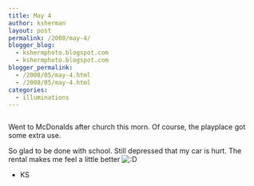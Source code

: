 ```yaml
---
title: May 4
author: ksherman
layout: post
permalink: /2008/may-4/
blogger_blog:
  - kshermphoto.blogspot.com
  - kshermphoto.blogspot.com
blogger_permalink:
  - /2008/05/may-4.html
  - /2008/05/may-4.html
categories:
  - illuminations
---
```

<a onblur="try {parent.deselectBloggerImageGracefully();} catch(e) {}" href="http://3.bp.blogspot.com/_HTtVcKQt9f8/SB4cVnlkntI/AAAAAAAAAfY/XqPZnDa1Qbo/s1600-h/May4-1.jpg"><img style="cursor: pointer;" src="http://3.bp.blogspot.com/_HTtVcKQt9f8/SB4cVnlkntI/AAAAAAAAAfY/XqPZnDa1Qbo/s400/May4-1.jpg" alt="" id="BLOGGER_PHOTO_ID_5196622177761533650" border="0" /></a>  
<a onblur="try {parent.deselectBloggerImageGracefully();} catch(e) {}" href="http://1.bp.blogspot.com/_HTtVcKQt9f8/SB4cWHlknuI/AAAAAAAAAfg/0Sdr-GrNSII/s1600-h/May4-2.jpg"><img style="cursor: pointer;" src="http://1.bp.blogspot.com/_HTtVcKQt9f8/SB4cWHlknuI/AAAAAAAAAfg/0Sdr-GrNSII/s400/May4-2.jpg" alt="" id="BLOGGER_PHOTO_ID_5196622186351468258" border="0" /></a>  
<a onblur="try {parent.deselectBloggerImageGracefully();} catch(e) {}" href="http://2.bp.blogspot.com/_HTtVcKQt9f8/SB4cWXlknvI/AAAAAAAAAfo/9AlcDQqj4IY/s1600-h/May4-3.jpg"><img style="cursor: pointer;" src="http://2.bp.blogspot.com/_HTtVcKQt9f8/SB4cWXlknvI/AAAAAAAAAfo/9AlcDQqj4IY/s400/May4-3.jpg" alt="" id="BLOGGER_PHOTO_ID_5196622190646435570" border="0" /></a>  
<a onblur="try {parent.deselectBloggerImageGracefully();} catch(e) {}" href="http://4.bp.blogspot.com/_HTtVcKQt9f8/SB4cG3lknoI/AAAAAAAAAew/K5vg3cQ_-9U/s1600-h/May4-5.jpg"><img style="cursor: pointer;" src="http://4.bp.blogspot.com/_HTtVcKQt9f8/SB4cG3lknoI/AAAAAAAAAew/K5vg3cQ_-9U/s400/May4-5.jpg" alt="" id="BLOGGER_PHOTO_ID_5196621924358463106" border="0" /></a>  
<a onblur="try {parent.deselectBloggerImageGracefully();} catch(e) {}" href="http://1.bp.blogspot.com/_HTtVcKQt9f8/SB4cHHlknqI/AAAAAAAAAfA/adFWMtS3vSA/s1600-h/May4-7.jpg"><img style="cursor: pointer;" src="http://1.bp.blogspot.com/_HTtVcKQt9f8/SB4cHHlknqI/AAAAAAAAAfA/adFWMtS3vSA/s400/May4-7.jpg" alt="" id="BLOGGER_PHOTO_ID_5196621928653430434" border="0" /></a>  
<a onblur="try {parent.deselectBloggerImageGracefully();} catch(e) {}" href="http://2.bp.blogspot.com/_HTtVcKQt9f8/SB4cHXlknrI/AAAAAAAAAfI/p9wt7o2LMCc/s1600-h/May4-8.jpg"><img style="cursor: pointer;" src="http://2.bp.blogspot.com/_HTtVcKQt9f8/SB4cHXlknrI/AAAAAAAAAfI/p9wt7o2LMCc/s400/May4-8.jpg" alt="" id="BLOGGER_PHOTO_ID_5196621932948397746" border="0" /></a>  
<a onblur="try {parent.deselectBloggerImageGracefully();} catch(e) {}" href="http://2.bp.blogspot.com/_HTtVcKQt9f8/SB4cHXlknsI/AAAAAAAAAfQ/8_fDNRsR1xY/s1600-h/May4-9.jpg"><img style="cursor: pointer;" src="http://2.bp.blogspot.com/_HTtVcKQt9f8/SB4cHXlknsI/AAAAAAAAAfQ/8_fDNRsR1xY/s400/May4-9.jpg" alt="" id="BLOGGER_PHOTO_ID_5196621932948397762" border="0" /></a>  
<a onblur="try {parent.deselectBloggerImageGracefully();} catch(e) {}" href="http://3.bp.blogspot.com/_HTtVcKQt9f8/SB4b1nlknmI/AAAAAAAAAeg/6XXSvEd8-og/s1600-h/May4-10.jpg"><img style="cursor: pointer;" src="http://3.bp.blogspot.com/_HTtVcKQt9f8/SB4b1nlknmI/AAAAAAAAAeg/6XXSvEd8-og/s400/May4-10.jpg" alt="" id="BLOGGER_PHOTO_ID_5196621628005719650" border="0" /></a>  
<a onblur="try {parent.deselectBloggerImageGracefully();} catch(e) {}" href="http://4.bp.blogspot.com/_HTtVcKQt9f8/SB4b13lknnI/AAAAAAAAAeo/Ot547WwwMIg/s1600-h/May4-11.jpg"><img style="cursor: pointer;" src="http://4.bp.blogspot.com/_HTtVcKQt9f8/SB4b13lknnI/AAAAAAAAAeo/Ot547WwwMIg/s400/May4-11.jpg" alt="" id="BLOGGER_PHOTO_ID_5196621632300686962" border="0" /></a>

Went to McDonalds after church this morn. Of course, the playplace got some extra use.

So glad to be done with school. Still depressed that my car is hurt. The rental makes me feel a little better <img src="http://kshermphoto.com/wp-includes/images/smilies/icon_biggrin.gif" alt=":D" class="wp-smiley" />

- KS